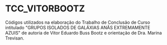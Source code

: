 # TCC_VITORBOOTZ
Códigos utilizados na elaboração do Trabalho de Conclusão de Curso intitulado "GRUPOS ISOLADOS DE GALÁXIAS ANÃS EXTREMAMENTE AZUIS" de autoria de Vitor Eduardo Buss Bootz e orientação de Dra. Marina Trevisan.
